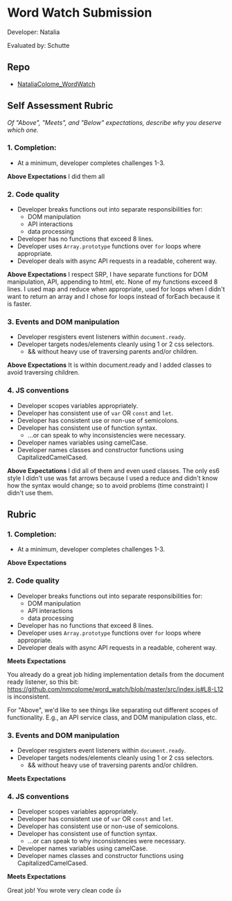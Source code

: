 # Word Watch Submission

Developer: Natalia

Evaluated by: Schutte

## Repo

* [NataliaColome_WordWatch](https://github.com/nmcolome/word_watch)

## Self Assessment Rubric

*Of "Above", "Meets", and "Below" expectations, describe why you deserve which one.*

### 1. Completion:
  * At a minimum, developer completes challenges 1-3.

**Above Expectations** I did them all

### 2. Code quality
  * Developer breaks functions out into separate responsibilities for:
    * DOM manipulation
    * API interactions
    * data processing
  * Developer has no functions that exceed 8 lines.
  * Developer uses `Array.prototype` functions over `for` loops where appropriate.
  * Developer deals with async API requests in a readable, coherent way.

**Above Expectations** I respect SRP, I have separate functions for DOM manipulation, API, appending to html, etc. None of my functions exceed 8 lines. I used map and reduce when appropriate, used for loops when I didn't want to return an array and I chose for loops instead of forEach because it is faster.

### 3. Events and DOM manipulation
  * Developer resgisters event listeners within `document.ready`.
  * Developer targets nodes/elements cleanly using 1 or 2 css selectors.
    * && without heavy use of traversing parents and/or children.

**Above Expectations** It is within document.ready and I added classes to avoid traversing children.

### 4. JS conventions
  * Developer scopes variables appropriately.
  * Developer has consistent use of `var` OR `const` and `let`.
  * Developer has consistent use or non-use of semicolons.
  * Developer has consistent use of function syntax.
    * ...or can speak to why inconsistencies were necessary.
  * Developer names variables using camelCase.
  * Developer names classes and constructor functions using CapitalizedCamelCased.

**Above Expectations** I did all of them and even used classes. The only es6 style I didn't use was fat arrows because I used a reduce and didn't know how the syntax would change; so to avoid problems (time constraint) I didn't use them.

## Rubric

### 1. Completion:
  * At a minimum, developer completes challenges 1-3.

**Above Expectations**

### 2. Code quality
  * Developer breaks functions out into separate responsibilities for:
    * DOM manipulation
    * API interactions
    * data processing
  * Developer has no functions that exceed 8 lines.
  * Developer uses `Array.prototype` functions over `for` loops where appropriate.
  * Developer deals with async API requests in a readable, coherent way.

**Meets Expectations**

You already do a great job hiding implementation details from the document ready listener, so this bit: https://github.com/nmcolome/word_watch/blob/master/src/index.js#L8-L12 is inconsistent.

For "Above", we'd like to see things like separating out different scopes of
functionality. E.g., an API service class, and DOM manipulation class, etc.

### 3. Events and DOM manipulation
  * Developer resgisters event listeners within `document.ready`.
  * Developer targets nodes/elements cleanly using 1 or 2 css selectors.
    * && without heavy use of traversing parents and/or children.

**Meets Expectations**

### 4. JS conventions
  * Developer scopes variables appropriately.
  * Developer has consistent use of `var` OR `const` and `let`.
  * Developer has consistent use or non-use of semicolons.
  * Developer has consistent use of function syntax.
    * ...or can speak to why inconsistencies were necessary.
  * Developer names variables using camelCase.
  * Developer names classes and constructor functions using CapitalizedCamelCased.

**Meets Expectations**

Great job! You wrote very clean code 👍

